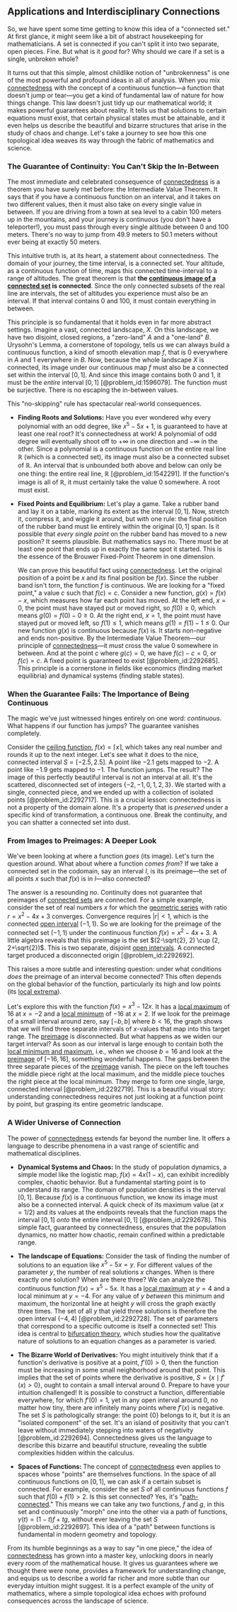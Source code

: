 ## Applications and Interdisciplinary Connections

So, we have spent some time getting to know this idea of a "connected set." At first glance, it might seem like a bit of abstract housekeeping for mathematicians. A set is connected if you can't split it into two separate, open pieces. Fine. But what is it *good* for? Why should we care if a set is a single, unbroken whole?

It turns out that this simple, almost childlike notion of "unbrokenness" is one of the most powerful and profound ideas in all of analysis. When you mix [connectedness](@article_id:141572) with the concept of a continuous function—a function that doesn't jump or tear—you get a kind of fundamental law of nature for how things change. This law doesn't just tidy up our mathematical world; it makes powerful guarantees about reality. It tells us that solutions to certain equations must exist, that certain physical states must be attainable, and it even helps us describe the beautiful and bizarre structures that arise in the study of chaos and change. Let's take a journey to see how this one topological idea weaves its way through the fabric of mathematics and science.

### The Guarantee of Continuity: You Can't Skip the In-Between

The most immediate and celebrated consequence of [connectedness](@article_id:141572) is a theorem you have surely met before: the Intermediate Value Theorem. It says that if you have a continuous function on an interval, and it takes on two different values, then it must also take on every single value in between. If you are driving from a town at sea level to a cabin 100 meters up in the mountains, and your journey is continuous (you don't have a teleporter!), you must pass through every single altitude between 0 and 100 meters. There's no way to jump from 49.9 meters to 50.1 meters without ever being at exactly 50 meters.

This intuitive truth is, at its heart, a statement about connectedness. The domain of your journey, the time interval, is a connected set. Your altitude, as a continuous function of time, maps this connected time-interval to a range of altitudes. The great theorem is that **the [continuous image of a connected set](@article_id:148347) is connected**. Since the only connected subsets of the real line are intervals, the set of altitudes you experience must also be an interval. If that interval contains 0 and 100, it must contain everything in between.

This principle is so fundamental that it holds even in far more abstract settings. Imagine a vast, connected landscape, $X$. On this landscape, we have two disjoint, closed regions, a "zero-land" $A$ and a "one-land" $B$. Urysohn's Lemma, a cornerstone of topology, tells us we can always build a continuous function, a kind of smooth elevation map $f$, that is 0 everywhere in $A$ and 1 everywhere in $B$. Now, because the whole landscape $X$ is connected, its image under our continuous map $f$ must also be a connected set within the interval $[0,1]$. And since this image contains both 0 and 1, it must be the *entire* interval $[0,1]$ [@problem_id:1596079]. The function must be surjective. There is no escaping the in-between values.

This "no-skipping" rule has spectacular real-world consequences.

*   **Finding Roots and Solutions:** Have you ever wondered why every polynomial with an odd degree, like $x^5 - 5x + 1$, is guaranteed to have at least one real root? It's connectedness at work! A polynomial of odd degree will eventually shoot off to $+\infty$ in one direction and $-\infty$ in the other. Since a polynomial is a continuous function on the entire real line $\mathbb{R}$ (which is a connected set), its image must also be a connected subset of $\mathbb{R}$. An interval that is unbounded both above and below can only be one thing: the entire real line, $\mathbb{R}$ [@problem_id:1542291]. If the function's image is all of $\mathbb{R}$, it must certainly take the value 0 somewhere. A root must exist.

*   **Fixed Points and Equilibrium:** Let's play a game. Take a rubber band and lay it on a table, marking its extent as the interval $[0, 1]$. Now, stretch it, compress it, and wiggle it around, but with one rule: the final position of the rubber band must lie entirely within the original $[0, 1]$ span. Is it possible that *every single point* on the rubber band has moved to a new position? It seems plausible. But mathematics says no. There must be at least one point that ends up in exactly the same spot it started. This is the essence of the Brouwer Fixed-Point Theorem in one dimension.

    We can prove this beautiful fact using [connectedness](@article_id:141572). Let the original position of a point be $x$ and its final position be $f(x)$. Since the rubber band isn't torn, the function $f$ is continuous. We are looking for a "fixed point," a value $c$ such that $f(c) = c$. Consider a new function, $g(x) = f(x) - x$, which measures how far each point has moved. At the left end, $x=0$, the point must have stayed put or moved right, so $f(0) \ge 0$, which means $g(0) = f(0) - 0 \ge 0$. At the right end, $x=1$, the point must have stayed put or moved left, so $f(1) \le 1$, which means $g(1) = f(1) - 1 \le 0$. Our new function $g(x)$ is continuous because $f(x)$ is. It starts non-negative and ends non-positive. By the Intermediate Value Theorem—our principle of [connectedness](@article_id:141572)—it *must* cross the value 0 somewhere in between. And at the point $c$ where $g(c)=0$, we have $f(c)-c=0$, or $f(c)=c$. A fixed point is guaranteed to exist [@problem_id:2292685]. This principle is a cornerstone in fields like economics (finding market equilibria) and dynamical systems (finding stable states).

### When the Guarantee Fails: The Importance of Being Continuous

The magic we've just witnessed hinges entirely on one word: *continuous*. What happens if our function has jumps? The guarantee vanishes completely.

Consider the [ceiling function](@article_id:261966), $f(x) = \lceil x \rceil$, which takes any real number and rounds it up to the next integer. Let's see what it does to the nice, connected interval $S = [-2.5, 2.5]$. A point like $-2.1$ gets mapped to $-2$. A point like $-1.9$ gets mapped to $-1$. The function jumps. The result? The image of this perfectly beautiful interval is not an interval at all. It's the scattered, disconnected set of integers $\{-2, -1, 0, 1, 2, 3\}$. We started with a single, connected piece, and we ended up with a collection of isolated points [@problem_id:2292717]. This is a crucial lesson: connectedness is not a property of the domain alone. It's a property that is *preserved* under a specific kind of transformation, a continuous one. Break the continuity, and you can shatter a connected set into dust.

### From Images to Preimages: A Deeper Look

We've been looking at where a function *goes* (its image). Let's turn the question around. What about where a function *comes from*? If we take a connected set in the codomain, say an interval $I$, is its preimage—the set of all points $x$ such that $f(x)$ is in $I$—also connected?

The answer is a resounding *no*. Continuity does not guarantee that preimages of [connected sets](@article_id:135966) are connected. For a simple example, consider the set of real numbers $x$ for which the [geometric series](@article_id:157996) with ratio $r = x^2 - 4x + 3$ converges. Convergence requires $|r| \lt 1$, which is the connected [open interval](@article_id:143535) $(-1,1)$. So we are looking for the preimage of the connected set $(-1,1)$ under the continuous function $f(x) = x^2 - 4x + 3$. A little algebra reveals that this preimage is the set $(2-\sqrt{2}, 2) \cup (2, 2+\sqrt{2})$. This is two separate, disjoint [open intervals](@article_id:157083). A connected target produced a disconnected origin [@problem_id:2292692].

This raises a more subtle and interesting question: under what conditions *does* the preimage of an interval become connected? This often depends on the global behavior of the function, particularly its high and low points (its [local extrema](@article_id:144497)).

Let's explore this with the function $f(x) = x^3 - 12x$. It has a [local maximum](@article_id:137319) of $16$ at $x=-2$ and a [local minimum](@article_id:143043) of $-16$ at $x=2$. If we look for the preimage of a small interval around zero, say $[-b, b]$ where $b \lt 16$, the graph shows that we will find three separate intervals of $x$-values that map into this target range. The [preimage](@article_id:150405) is disconnected. But what happens as we widen our target interval? As soon as our interval is large enough to contain both the [local minimum and maximum](@article_id:166816), i.e., when we choose $b=16$ and look at the [preimage](@article_id:150405) of $[-16, 16]$, something wonderful happens. The gaps between the three separate pieces of the [preimage](@article_id:150405) vanish. The piece on the left touches the middle piece right at the local maximum, and the middle piece touches the right piece at the local minimum. They merge to form one single, large, connected interval [@problem_id:2292719]. This is a beautiful visual story: understanding connectedness requires not just looking at a function point by point, but grasping its entire geometric landscape.

### A Wider Universe of Connection

The power of [connectedness](@article_id:141572) extends far beyond the number line. It offers a language to describe phenomena in a vast range of scientific and mathematical disciplines.

*   **Dynamical Systems and Chaos:** In the study of population dynamics, a simple model like the logistic map, $f(x) = 4x(1-x)$, can exhibit incredibly complex, chaotic behavior. But a fundamental starting point is to understand its range. The domain of population densities is the interval $[0,1]$. Because $f(x)$ is a continuous function, we know its image must also be a connected interval. A quick check of its maximum value (at $x=1/2$) and its values at the endpoints reveals that the function maps the interval $[0,1]$ *onto* the entire interval $[0,1]$ [@problem_id:2292678]. This simple fact, guaranteed by connectedness, ensures that the population dynamics, no matter how chaotic, remain confined within a predictable range.

*   **The landscape of Equations:** Consider the task of finding the number of solutions to an equation like $x^5 - 5x = y$. For different values of the parameter $y$, the number of real solutions $x$ changes. When is there exactly one solution? When are there three? We can analyze the continuous function $f(x)=x^5-5x$. It has a [local maximum](@article_id:137319) at $y=4$ and a local minimum at $y=-4$. For any value of $y$ *between* this minimum and maximum, the horizontal line at height $y$ will cross the graph exactly three times. The set of all $y$ that yield three solutions is therefore the open interval $(-4, 4)$ [@problem_id:2292728]. The set of parameters that correspond to a specific outcome is itself a connected set! This idea is central to [bifurcation theory](@article_id:143067), which studies how the qualitative nature of solutions to an equation changes as a parameter is varied.

*   **The Bizarre World of Derivatives:** You might intuitively think that if a function's derivative is positive at a point, $f'(0) > 0$, then the function must be increasing in some small neighborhood around that point. This implies that the set of points where the derivative is positive, $S = \{x \mid f'(x) > 0\}$, ought to contain a small interval around 0. Prepare to have your intuition challenged! It is possible to construct a function, differentiable everywhere, for which $f'(0) = 1$, yet in any open interval around 0, no matter how tiny, there are infinitely many points where $f'(x)$ is negative. The set $S$ is pathologically strange: the point $\{0\}$ belongs to it, but it is an "isolated component" of the set. It's an island of positivity that you can't leave without immediately stepping into waters of negativity [@problem_id:2292694]. Connectedness gives us the language to describe this bizarre and beautiful structure, revealing the subtle complexities hidden within the calculus.

*   **Spaces of Functions:** The concept of [connectedness](@article_id:141572) even applies to spaces whose "points" are themselves functions. In the space of all continuous functions on $[0,1]$, we can ask if a certain subset is connected. For example, consider the set $S$ of all continuous functions $f$ such that $f(0) + f(1) > 2$. Is this set connected? Yes, it's "[path-connected](@article_id:148210)." This means we can take any two functions, $f$ and $g$, in this set and continuously "morph" one into the other via a path of functions, $\gamma(t) = (1-t)f + tg$, without ever leaving the set $S$ [@problem_id:2292697]. This idea of a "path" between functions is fundamental in modern geometry and topology.

From its humble beginnings as a way to say "in one piece," the idea of [connectedness](@article_id:141572) has grown into a master key, unlocking doors in nearly every room of the mathematical house. It gives us guarantees where we thought there were none, provides a framework for understanding change, and equips us to describe a world far richer and more subtle than our everyday intuition might suggest. It is a perfect example of the unity of mathematics, where a simple topological idea echoes with profound consequences across the landscape of science.